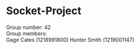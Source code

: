 # Socket-Project
Group number: 42  
Group members:  
  Gage Cates  (1218991800)
  Hunter Smith (1219001147)
